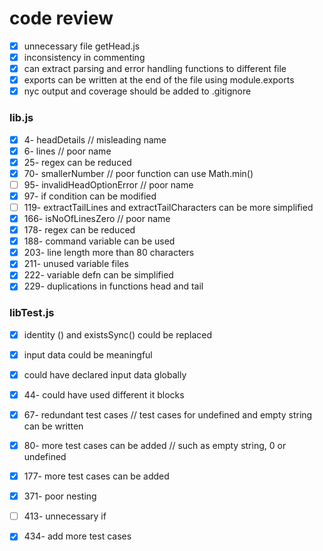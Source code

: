 # code review
- [x] unnecessary file getHead.js
- [x] inconsistency in commenting
- [x] can extract parsing and error handling functions to different file
- [x] exports can be written at the end of the file using module.exports
- [x] nyc output and coverage should be added to .gitignore

### lib.js
- [x] 4- headDetails // misleading name
- [x] 6- lines // poor name
- [x] 25- regex can be reduced
- [x] 70- smallerNumber // poor function can use Math.min()
- [ ] 95- invalidHeadOptionError // poor name
- [x] 97- if condition can be modified
- [ ] 119- extractTailLines and extractTailCharacters can be more simplified
- [x] 166- isNoOfLinesZero // poor name
- [x] 178- regex can be reduced
- [x] 188- command variable can be used
- [X] 203- line length more than 80 characters
- [X] 211- unused variable files
- [X] 222- variable defn can be simplified
- [x] 229- duplications in functions head and tail

### libTest.js
- [x] identity () and existsSync() could be replaced 
- [x] input data could be meaningful
- [x] could have declared input data globally

- [x] 44- could have used different it blocks
- [x] 67- redundant test cases // test cases for undefined and empty string can be written
- [x] 80- more test cases can be added // such as empty string, 0 or undefined
- [x] 177- more test cases can be added
- [x] 371- poor nesting
- [ ] 413- unnecessary if
- [x] 434- add more test cases